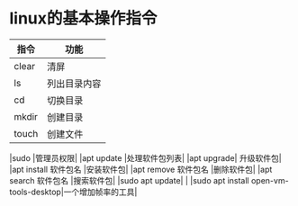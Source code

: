 # linux的基本操作指令


|指令| 功能 |
|----|------|
| clear | 清屏 |
| ls | 列出目录内容 |
| cd | 切换目录 |
| mkdir | 创建目录 |
| touch | 创建文件 |

|sudo |管理员权限|
|apt update |处理软件包列表|
|apt upgrade| 升级软件包|
|apt install 软件包名 |安装软件包|
|apt remove 软件包名 |删除软件包|
|apt search 软件包名 |搜索软件包|
|sudo apt update| |
|sudo apt install open-vm-tools-desktop|一个增加帧率的工具|
